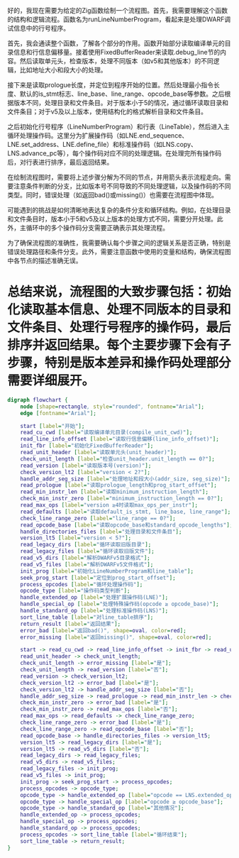 好的，我现在需要为给定的Zig函数绘制一个流程图。首先，我需要理解这个函数的结构和逻辑流程。函数名为runLineNumberProgram，看起来是处理DWARF调试信息中的行号程序。

首先，我会通读整个函数，了解各个部分的作用。函数开始部分读取编译单元的目录信息和行信息偏移量。接着使用FixedBufferReader来读取.debug_line节的内容。然后读取单元头，检查版本，处理不同版本（如v5和其他版本）的不同逻辑，比如地址大小和段大小的处理。

接下来是读取prologue长度，并定位到程序开始的位置。然后处理最小指令长度、默认的is_stmt标志、line_base、line_range、opcode_base等参数。之后根据版本不同，处理目录和文件条目。对于版本小于5的情况，通过循环读取目录和文件条目；对于v5及以上版本，使用结构化的格式解析目录和文件条目。

之后初始化行号程序（LineNumberProgram）和行表（LineTable），然后进入主循环处理操作码。这里分为扩展操作码（如LNE.end_sequence、LNE.set_address、LNE.define_file）和标准操作码（如LNS.copy、LNS.advance_pc等），每个操作码对应不同的处理逻辑。在处理完所有操作码后，对行表进行排序，最后返回结果。

在绘制流程图时，需要将上述步骤分解为不同的节点，并用箭头表示流程走向。需要注意条件判断的分支，比如版本号不同导致的不同处理逻辑，以及操作码的不同类型。同时，错误处理（如返回bad()或missing()）也需要在流程图中体现。

可能遇到的挑战是如何清晰地表达复杂的条件分支和循环结构。例如，在处理目录和文件条目时，版本小于5和v5及以上版本的处理方式不同，需要分开处理。此外，主循环中的多个操作码分支需要正确表示其处理流程。

为了确保流程图的准确性，我需要确认每个步骤之间的逻辑关系是否正确，特别是错误处理路径和条件分支。此外，需要注意函数中使用的变量和结构，确保流程图中各节点的描述准确无误。

总结来说，流程图的大致步骤包括：初始化读取基本信息、处理不同版本的目录和文件条目、处理行号程序的操作码，最后排序并返回结果。每个主要步骤下会有子步骤，特别是版本差异和操作码处理部分需要详细展开。
================================================
```dot
digraph flowchart {
    node [shape=rectangle, style="rounded", fontname="Arial"];
    edge [fontname="Arial"];

    start [label="开始"];
    read_cu_cwd [label="读取编译单元目录(compile_unit_cwd)"];
    read_line_info_offset [label="读取行信息偏移(line_info_offset)"];
    init_fbr [label="初始化FixedBufferReader"];
    read_unit_header [label="读取单元头(unit_header)"];
    check_unit_length [label="检查unit_header.unit_length == 0?"];
    read_version [label="读取版本号(version)"];
    check_version_lt2 [label="version < 2?"];
    handle_addr_seg_size [label="处理地址和段大小(addr_size, seg_size)"];
    read_prologue [label="读取prologue_length和prog_start_offset"];
    read_min_instr_len [label="读取minimum_instruction_length"];
    check_min_instr_zero [label="minimum_instruction_length == 0?"];
    read_max_ops [label="version ≥4时读取max_ops_per_instr"];
    read_defaults [label="读取default_is_stmt, line_base, line_range"];
    check_line_range_zero [label="line_range == 0?"];
    read_opcode_base [label="读取opcode_base和standard_opcode_lengths"];
    handle_directories_files [label="处理目录和文件条目"];
    version_lt5 [label="version < 5?"];
    read_legacy_dirs [label="循环读取旧版目录"];
    read_legacy_files [label="循环读取旧版文件"];
    read_v5_dirs [label="解析DWARFv5目录格式"];
    read_v5_files [label="解析DWARFv5文件格式"];
    init_prog [label="初始化LineNumberProgram和line_table"];
    seek_prog_start [label="定位到prog_start_offset"];
    process_opcodes [label="循环处理操作码"];
    opcode_type [label="操作码类型判断"];
    handle_extended_op [label="处理扩展操作码(LNE)"];
    handle_special_op [label="处理特殊操作码(opcode ≥ opcode_base)"];
    handle_standard_op [label="处理标准操作码(LNS)"];
    sort_line_table [label="对line_table排序"];
    return_result [label="返回结果"];
    error_bad [label="返回bad()", shape=oval, color=red];
    error_missing [label="返回missing()", shape=oval, color=red];

    start -> read_cu_cwd -> read_line_info_offset -> init_fbr -> read_unit_header;
    read_unit_header -> check_unit_length;
    check_unit_length -> error_missing [label="是"];
    check_unit_length -> read_version [label="否"];
    read_version -> check_version_lt2;
    check_version_lt2 -> error_bad [label="是"];
    check_version_lt2 -> handle_addr_seg_size [label="否"];
    handle_addr_seg_size -> read_prologue -> read_min_instr_len -> check_min_instr_zero;
    check_min_instr_zero -> error_bad [label="是"];
    check_min_instr_zero -> read_max_ops [label="否"];
    read_max_ops -> read_defaults -> check_line_range_zero;
    check_line_range_zero -> error_bad [label="是"];
    check_line_range_zero -> read_opcode_base [label="否"];
    read_opcode_base -> handle_directories_files -> version_lt5;
    version_lt5 -> read_legacy_dirs [label="是"];
    version_lt5 -> read_v5_dirs [label="否"];
    read_legacy_dirs -> read_legacy_files;
    read_v5_dirs -> read_v5_files;
    read_legacy_files -> init_prog;
    read_v5_files -> init_prog;
    init_prog -> seek_prog_start -> process_opcodes;
    process_opcodes -> opcode_type;
    opcode_type -> handle_extended_op [label="opcode == LNS.extended_op"];
    opcode_type -> handle_special_op [label="opcode ≥ opcode_base"];
    opcode_type -> handle_standard_op [label="其他情况"];
    handle_extended_op -> process_opcodes;
    handle_special_op -> process_opcodes;
    handle_standard_op -> process_opcodes;
    process_opcodes -> sort_line_table [label="循环结束"];
    sort_line_table -> return_result;
}
```